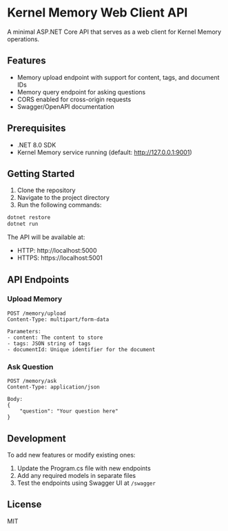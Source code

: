 # Kernel Memory Web Client API

A minimal ASP.NET Core API that serves as a web client for Kernel Memory operations.

## Features

- Memory upload endpoint with support for content, tags, and document IDs
- Memory query endpoint for asking questions
- CORS enabled for cross-origin requests
- Swagger/OpenAPI documentation

## Prerequisites

- .NET 8.0 SDK
- Kernel Memory service running (default: http://127.0.0.1:9001)

## Getting Started

1. Clone the repository
2. Navigate to the project directory
3. Run the following commands:

```bash
dotnet restore
dotnet run
```

The API will be available at:
- HTTP: http://localhost:5000
- HTTPS: https://localhost:5001

## API Endpoints

### Upload Memory
```
POST /memory/upload
Content-Type: multipart/form-data

Parameters:
- content: The content to store
- tags: JSON string of tags
- documentId: Unique identifier for the document
```

### Ask Question
```
POST /memory/ask
Content-Type: application/json

Body:
{
    "question": "Your question here"
}
```

## Development

To add new features or modify existing ones:

1. Update the Program.cs file with new endpoints
2. Add any required models in separate files
3. Test the endpoints using Swagger UI at `/swagger`

## License

MIT 